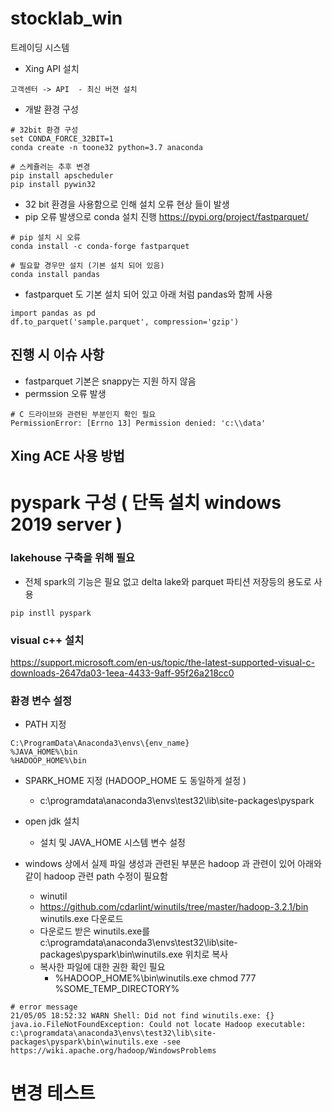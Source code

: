 # stocklab_win
트레이딩 시스템

- Xing API 설치
```
고객센터 -> API  - 최신 버젼 설치 
```


- 개발 환경 구성 

```
# 32bit 환경 구성 
set CONDA_FORCE_32BIT=1
conda create -n toone32 python=3.7 anaconda

# 스케쥴러는 추후 변경
pip install apscheduler
pip install pywin32
```



- 32 bit 환경을 사용함으로 인해 설치 오류 현상 들이 발생
- pip 오류 발생으로 conda 설치 진행
https://pypi.org/project/fastparquet/
```
# pip 설치 시 오류 
conda install -c conda-forge fastparquet

# 필요할 경우만 설치 (기본 설치 되어 있음)
conda install pandas
```

- fastparquet 도 기본 설치 되어 있고 아래 처럼 pandas와 함께 사용
```
import pandas as pd
df.to_parquet('sample.parquet', compression='gzip')

```


## 진행 시 이슈 사항 
- fastparquet 기본은 snappy는 지원 하지 않음 
- permssion 오류 발생 

```
# C 드라이브와 관련된 부분인지 확인 필요 
PermissionError: [Errno 13] Permission denied: 'c:\\data'
```


## Xing ACE 사용 방법





# pyspark 구성 ( 단독 설치 windows 2019 server ) 
### lakehouse 구축을 위해 필요 

- 전체 spark의 기능은 필요 없고 delta lake와 parquet 파티션 저장등의 용도로 사용

```
pip instll pyspark
```
### visual c++ 설치
https://support.microsoft.com/en-us/topic/the-latest-supported-visual-c-downloads-2647da03-1eea-4433-9aff-95f26a218cc0



### 환경 변수 설정
- PATH 지정 
```
C:\ProgramData\Anaconda3\envs\{env_name}
%JAVA_HOME%\bin 
%HADOOP_HOME%\bin
```

- SPARK_HOME 지정 (HADOOP_HOME 도 동일하게 설정 ) 
  - c:\programdata\anaconda3\envs\test32\lib\site-packages\pyspark
- open jdk 설치 
  - 설치 및 JAVA_HOME 시스템 변수 설정

- windows 상에서 실제 파일 생성과 관련된 부분은 hadoop 과 관련이 있어 아래와 같이 hadoop 관련 path 수정이 필요함
  - winutil
  - https://github.com/cdarlint/winutils/tree/master/hadoop-3.2.1/bin winutils.exe 다운로드
  - 다운로드 받은 winutils.exe를 c:\programdata\anaconda3\envs\test32\lib\site-packages\pyspark\bin\winutils.exe 위치로 복사 
  - 복사한 파일에 대한 권한 확인 필요 
    - %HADOOP_HOME%\bin\winutils.exe chmod 777 %SOME_TEMP_DIRECTORY%

```
# error message 
21/05/05 18:52:32 WARN Shell: Did not find winutils.exe: {}
java.io.FileNotFoundException: Could not locate Hadoop executable: c:\programdata\anaconda3\envs\test32\lib\site-packages\pyspark\bin\winutils.exe -see https://wiki.apache.org/hadoop/WindowsProblems
```


# 변경 테스트

